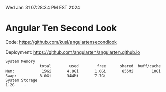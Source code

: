 Wed Jan 31 07:28:34 PM EST 2024

# Angular Ten Second Look

Code: https://github.com/kusl/angulartensecondlook

Deployment: https://github.com/angularten/angularten.github.io

```bash
System Memory
               total        used        free      shared  buff/cache   available
Mem:            15Gi       4.9Gi       1.0Gi       855Mi        10Gi        10Gi
Swap:          8.0Gi       344Mi       7.7Gi
System Storage
1.2G	.
